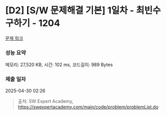 # [D2] [S/W 문제해결 기본] 1일차 - 최빈수 구하기 - 1204 

[문제 링크](https://swexpertacademy.com/main/code/problem/problemDetail.do?contestProbId=AV13zo1KAAACFAYh) 

### 성능 요약

메모리: 27,520 KB, 시간: 102 ms, 코드길이: 989 Bytes

### 제출 일자

2025-04-30 02:26



> 출처: SW Expert Academy, https://swexpertacademy.com/main/code/problem/problemList.do